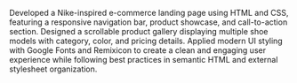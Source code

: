 Developed a Nike-inspired e-commerce landing page using HTML and CSS, featuring a responsive navigation bar, product showcase, and call-to-action section. Designed a scrollable product gallery displaying multiple shoe models with category, color, and pricing details. Applied modern UI styling with Google Fonts and Remixicon to create a clean and engaging user experience while following best practices in semantic HTML and external stylesheet organization.
